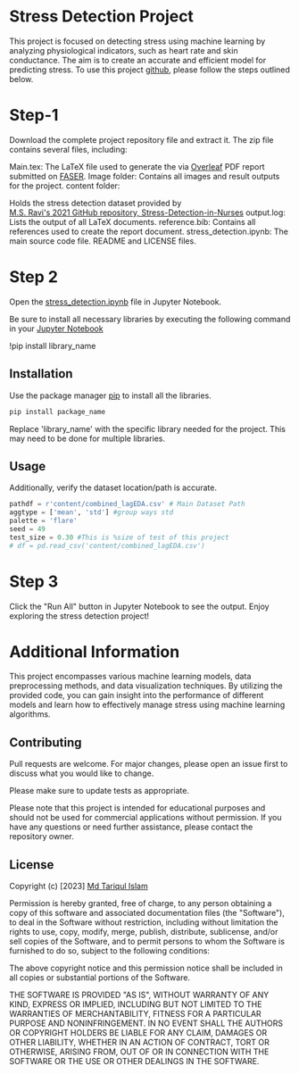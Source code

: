 # Stress Detection Project 
This project is focused on detecting stress using machine learning by analyzing physiological indicators, such as heart rate and skin conductance. The aim is to create an accurate and efficient model for predicting stress. To use this project [github](https://github.com/tariqeee/CE888/tree/main/CE888_Reassessment), please follow the steps outlined below. 


# Step-1
Download the complete project repository file and extract it. The zip file contains several files, including:

Main.tex: The LaTeX file used to generate the via [Overleaf](https://www.overleaf.com/) PDF report submitted on [FASER](https://faser.essex.ac.uk/Student).
Image folder: Contains all images and result outputs for the project.
content folder: 

Holds the stress detection dataset provided by  
[M.S. Ravi's 2021 GitHub repository, Stress-Detection-in-Nurses](https://github.com/CPHSLab/Stress-Detection-in-Nurses)
output.log: Lists the output of all LaTeX documents.
reference.bib: Contains all references used to create the report document.
stress_detection.ipynb: The main source code file.
README and LICENSE files.


# Step 2
Open the [stress_detection.ipynb](https://github.com/tariqeee/CE888/blob/main/CE888_Reassessment/stress_detection.ipynb) file in Jupyter Notebook. 


Be sure to install all necessary libraries by executing the following command in your [Jupyter Notebook](https://jupyter.org/)

!pip install library_name

## Installation

Use the package manager [pip](https://pip.pypa.io/en/stable/) to install all the libraries.

```bash
pip install package_name 

```
Replace 'library_name' with the specific library needed for the project. This may need to be done for multiple libraries.

## Usage
Additionally, verify the dataset location/path is accurate.
```python
pathdf = r'content/combined_lagEDA.csv' # Main Dataset Path 
aggtype = ['mean', 'std'] #group ways std
palette = 'flare'
seed = 49
test_size = 0.30 #This is %size of test of this project 
# df = pd.read_csv('content/combined_lagEDA.csv')

```


# Step 3
Click the "Run All" button in Jupyter Notebook to see the output. Enjoy exploring the stress detection project!


# Additional Information
This project encompasses various machine learning models, data preprocessing methods, and data visualization techniques. By utilizing the provided code, you can gain insight into the performance of different models and learn how to effectively manage stress using machine learning algorithms.

## Contributing

Pull requests are welcome. For major changes, please open an issue first
to discuss what you would like to change.

Please make sure to update tests as appropriate.

Please note that this project is intended for educational purposes and should not be used for commercial applications without permission. If you have any questions or need further assistance, please contact the repository owner.



## License
Copyright (c) [2023] [Md Tariqul Islam](https://www.tariqul4bd.com/)

Permission is hereby granted, free of charge, to any person obtaining a copy
of this software and associated documentation files (the "Software"), to deal
in the Software without restriction, including without limitation the rights
to use, copy, modify, merge, publish, distribute, sublicense, and/or sell
copies of the Software, and to permit persons to whom the Software is
furnished to do so, subject to the following conditions:

The above copyright notice and this permission notice shall be included in all
copies or substantial portions of the Software.

THE SOFTWARE IS PROVIDED "AS IS", WITHOUT WARRANTY OF ANY KIND, EXPRESS OR
IMPLIED, INCLUDING BUT NOT LIMITED TO THE WARRANTIES OF MERCHANTABILITY,
FITNESS FOR A PARTICULAR PURPOSE AND NONINFRINGEMENT. IN NO EVENT SHALL THE
AUTHORS OR COPYRIGHT HOLDERS BE LIABLE FOR ANY CLAIM, DAMAGES OR OTHER
LIABILITY, WHETHER IN AN ACTION OF CONTRACT, TORT OR OTHERWISE, ARISING FROM,
OUT OF OR IN CONNECTION WITH THE SOFTWARE OR THE USE OR OTHER DEALINGS IN THE
SOFTWARE.








